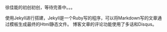 
徐佳能的初创初创，等待完善中。。。

使用Jekyll进行搭建，Jekyll是一个Ruby写的程序，可以将Markdown写的文章通过模板生成最终的Html静态文件。
博客文章的评论功能使用了多话和Disqus。


